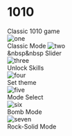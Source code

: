 # 1010
Classic 1010 game<br>
![one](https://user-images.githubusercontent.com/29523816/37477683-5c654404-2889-11e8-8a52-176c142e700d.png)<br>
Classic Mode
![two](https://user-images.githubusercontent.com/29523816/37477960-10f8150e-288a-11e8-98fb-643976d2b5cb.png)<br>
&nbsp&nbsp Slider<br>
![three](https://user-images.githubusercontent.com/29523816/37478197-a23a685a-288a-11e8-91e6-17b45fb13e67.png)<br>
Unlock Skills<br>
![four](https://user-images.githubusercontent.com/29523816/37478547-9000ac52-288b-11e8-92ae-c4f6787e6461.png)<br>
Set theme<br>
![five](https://user-images.githubusercontent.com/29523816/37478629-d18d9e00-288b-11e8-8d61-07e19e29e801.png)<br>
Mode Select<br>
![six](https://user-images.githubusercontent.com/29523816/37478718-0d9230fa-288c-11e8-8bec-547543fdbd70.png)<br>
Bomb Mode<br>
![seven](https://user-images.githubusercontent.com/29523816/37478921-66453ecc-288c-11e8-86c6-fdba1640d23e.png)<br>
Rock-Solid Mode<br>




